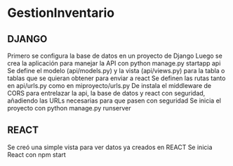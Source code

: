 # GestionInventario

## DJANGO
Primero se configura la base de datos en un proyecto de Django
Luego se crea la aplicación para manejar la API con python manage.py startapp api
Se define el modelo (api/models.py) y la vista (api/views.py) para la tabla o tablas que se quieran obtener para enviar a react
Se definen las rutas tanto en api/urls.py como en miproyecto/urls.py
De instala el middleware de CORS para entrelazar la api, la base de datos y react con seguridad, añadiendo las URLs necesarias para que pasen con seguridad
Se inicia el proyecto con python manage.py runserver   


## REACT
Se creó una simple vista para ver datos ya creados en REACT
Se inicia React con npm start

